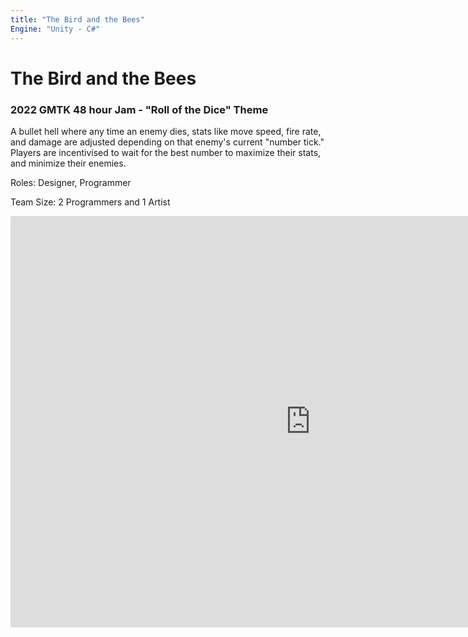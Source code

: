 ```yaml
---
title: "The Bird and the Bees"
Engine: "Unity - C#"
---
```

<h1>The Bird and the Bees</h1>
<h3>2022 GMTK 48 hour Jam - "Roll of the Dice" Theme</h3>

A bullet hell where any time an enemy dies, stats like move speed, fire rate, and damage are adjusted depending on that enemy's current "number tick." Players are incentivised to wait for the best number to maximize their stats, and minimize their enemies.    

Roles: Designer, Programmer

Team Size: 2 Programmers and 1 Artist

<center><iframe frameborder="0" src="https://itch.io/embed-upload/6183804?color=b3f6fe" allowfullscreen="" width="960" height="658"><a href="https://spikedevelops.itch.io/bird-and-bees">Play The Bird and The Bees on itch.io</a></iframe></center>